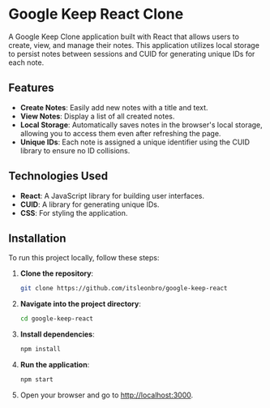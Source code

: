 # Google Keep React Clone

A Google Keep Clone application built with React that allows users to create, view, and manage their notes. This application utilizes local storage to persist notes between sessions and CUID for generating unique IDs for each note.

## Features

- **Create Notes**: Easily add new notes with a title and text.
- **View Notes**: Display a list of all created notes.
- **Local Storage**: Automatically saves notes in the browser's local storage, allowing you to access them even after refreshing the page.
- **Unique IDs**: Each note is assigned a unique identifier using the CUID library to ensure no ID collisions.

## Technologies Used

- **React**: A JavaScript library for building user interfaces.
- **CUID**: A library for generating unique IDs.
- **CSS**: For styling the application.

## Installation

To run this project locally, follow these steps:

1. **Clone the repository**:
   ```bash
   git clone https://github.com/itsleonbro/google-keep-react
   ```
2. **Navigate into the project directory**:
   ```bash
   cd google-keep-react
   ```
3. **Install dependencies**:
   ```bash
   npm install
   ```
4. **Run the application**:
   ```bash
   npm start
   ```
5. Open your browser and go to [http://localhost:3000](http://localhost:3000).
